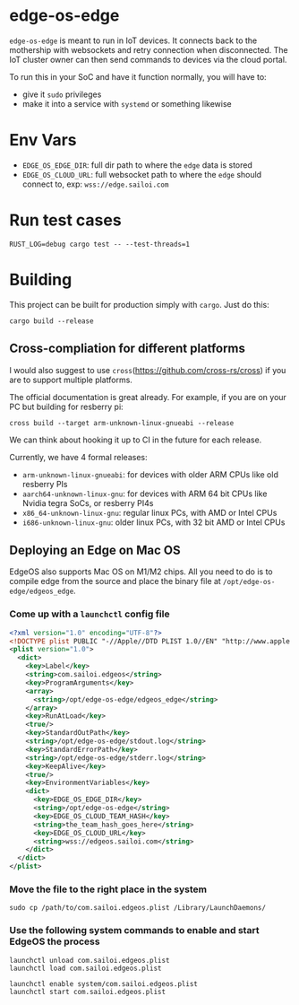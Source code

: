 # edge-os-edge

`edge-os-edge` is meant to run in IoT devices. It connects back to the mothership with websockets and retry connection when disconnected. The IoT cluster owner can then send commands to devices via the cloud portal.

To run this in your SoC and have it function normally, you will have to:
- give it `sudo` privileges
- make it into a service with `systemd` or something likewise

# Env Vars

- `EDGE_OS_EDGE_DIR`: full dir path to where the `edge` data is stored
- `EDGE_OS_CLOUD_URL`: full websocket path to where the `edge` should connect to, exp: `wss://edge.sailoi.com`

# Run test cases

```
RUST_LOG=debug cargo test -- --test-threads=1
```

# Building

This project can be built for production simply with `cargo`. Just do this:

```
cargo build --release
``` 

## Cross-compliation for different platforms

I would also suggest to use `cross`(https://github.com/cross-rs/cross) if you are to support multiple platforms.

The official documentation is great already. For example, if you are on your PC but building for resberry pi:

```
cross build --target arm-unknown-linux-gnueabi --release
```

We can think about hooking it up to CI in the future for each release.

Currently, we have 4 formal releases:

- `arm-unknown-linux-gnueabi`: for devices with older ARM CPUs like old resberry PIs
- `aarch64-unknown-linux-gnu`: for devices with ARM 64 bit CPUs like Nvidia tegra SoCs, or resberry PI4s
- `x86_64-unknown-linux-gnu`: regular linux PCs, with AMD or Intel CPUs
- `i686-unknown-linux-gnu`: older linux PCs, with 32 bit AMD or Intel CPUs

## Deploying an Edge on Mac OS

EdgeOS also supports Mac OS on M1/M2 chips. All you need to do is to compile edge from the source and place the binary file at `/opt/edge-os-edge/edgeos_edge`.

### Come up with a `launchctl` config file

```xml
<?xml version="1.0" encoding="UTF-8"?>
<!DOCTYPE plist PUBLIC "-//Apple//DTD PLIST 1.0//EN" "http://www.apple.com/DTDs/PropertyList-1.0.dtd">
<plist version="1.0">
  <dict>
    <key>Label</key>
    <string>com.sailoi.edgeos</string>
    <key>ProgramArguments</key>
    <array>
      <string>/opt/edge-os-edge/edgeos_edge</string>
    </array>
    <key>RunAtLoad</key>
    <true/>
    <key>StandardOutPath</key>
    <string>/opt/edge-os-edge/stdout.log</string>
    <key>StandardErrorPath</key>
    <string>/opt/edge-os-edge/stderr.log</string>
    <key>KeepAlive</key>
    <true/>
    <key>EnvironmentVariables</key>
    <dict>
      <key>EDGE_OS_EDGE_DIR</key>
      <string>/opt/edge-os-edge</string>
      <key>EDGE_OS_CLOUD_TEAM_HASH</key>
      <string>the_team_hash_goes_here</string>
      <key>EDGE_OS_CLOUD_URL</key>
      <string>wss://edgeos.sailoi.com</string>
    </dict>
  </dict>
</plist>
```

### Move the file to the right place in the system 

```
sudo cp /path/to/com.sailoi.edgeos.plist /Library/LaunchDaemons/
```

### Use the following system commands to enable and start EdgeOS the process

```
launchctl unload com.sailoi.edgeos.plist
launchctl load com.sailoi.edgeos.plist

launchctl enable system/com.sailoi.edgeos.plist
launchctl start com.sailoi.edgeos.plist
```
